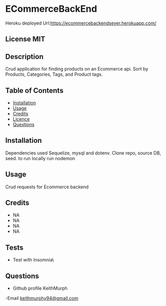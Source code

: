 # ECommerceBackEnd

Heroku deployed Url:https://ecommercebackendsever.herokuapp.com/

## License  MIT


 ## Description
 Crud application for finding products on an Ecommerce api. Sort by Products, Categories, Tags, and Product tags.

 ## Table of Contents
 - [Installation](#howToInstall)
 - [Usage](#usage)
 - [Credits](#credits)
 - [Licence](#license)
 - [Questions](#questions)

 ## Installation
 Dependencies used Sequelize, mysql and dotenv. Clone repo, source DB, seed. to run locally run nodemon

 ## Usage
 Crud requests for Ecommerce backend
    
   

 ## Credits
- NA
- NA
- NA
- NA


 ## Tests

 - Test with Insomnia\

 ## Questions

 - Github profile
  KeithMurph

  -Email
  keithmurphy94@gmail.com
